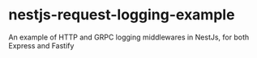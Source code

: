 # nestjs-request-logging-example
An example of HTTP and GRPC logging middlewares in NestJs, for both Express and Fastify
